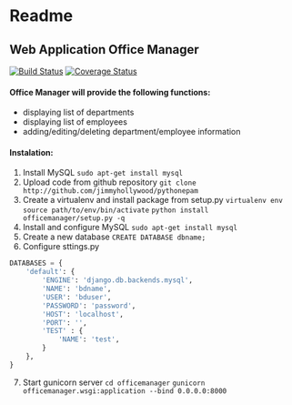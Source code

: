 # Readme
## Web Application Office Manager

[![Build Status](https://travis-ci.org/jimmyhollywood/python-epam.svg?branch=master)](https://travis-ci.org/jimmyhollywood/python-epam) [![Coverage Status](https://coveralls.io/repos/github/jimmyhollywood/python-epam/badge.svg?branch=master)](https://coveralls.io/github/jimmyhollywood/python-epam?branch=master)

#### Office Manager will provide the following functions:
* displaying list of departments
* displaying list of employees
* adding/editing/deleting department/employee information

#### Instalation:
1. Install MySQL
```sudo apt-get install mysql```
2. Upload code from github repository
```git clone http://github.com/jimmyhollywood/pythonepam```
3. Create a virtualenv and install package from setup.py
```virtualenv env```
```source path/to/env/bin/activate```
```python install officemanager/setup.py -q```
4. Install and configure MySQL
```sudo apt-get install mysql```
5. Create a new database
```CREATE DATABASE dbname;```
6. Configure sttings.py
```python
DATABASES = {
    'default': {
        'ENGINE': 'django.db.backends.mysql',
        'NAME': 'bdname',
        'USER': 'bduser',
        'PASSWORD': 'password',
        'HOST': 'localhost',
        'PORT': '',
        'TEST' : {
            'NAME': 'test',
        }
    },
}
```
7. Start gunicorn server
```cd officemanager```
```gunicorn officemanager.wsgi:application --bind 0.0.0.0:8000```